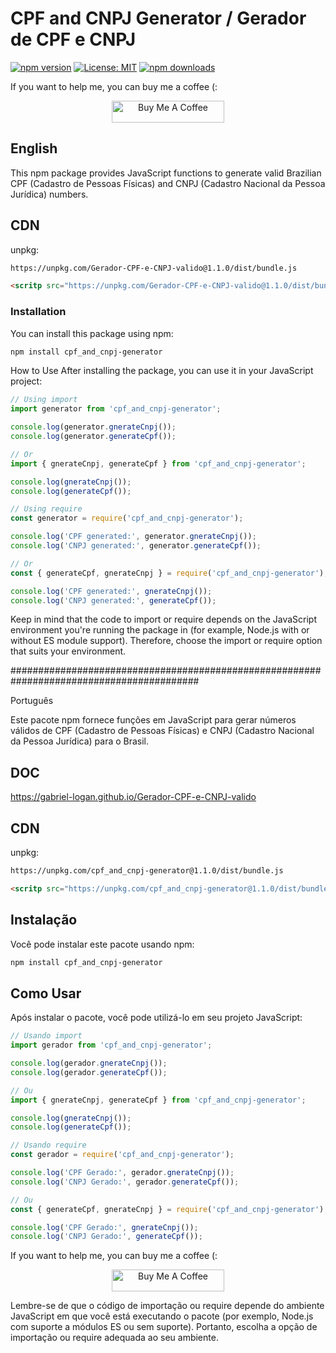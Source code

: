 # CPF and CNPJ Generator / Gerador de CPF e CNPJ

[![npm version](https://badge.fury.io/js/cpf_and_cnpj-generator.svg?refresh=5)](https://badge.fury.io/js/cpf_and_cnpj-generator)
[![License: MIT](https://img.shields.io/badge/License-MIT-yellow.svg)](https://opensource.org/licenses/MIT)
[![npm downloads](https://img.shields.io/npm/dm/cpf_and_cnpj-generator.svg?style=flat-square)](https://npm-stat.com/charts.html?package=cpf_and_cnpj-generator)

If you want to help me, you can buy me a coffee (:

<p align="center">
	<a href="https://www.buymeacoffee.com/gabriellogan" target="_blank">
		<img src="https://cdn.buymeacoffee.com/buttons/v2/default-yellow.png" alt="Buy Me A Coffee" style="height: 35px !important;width: 180px !important;" >
	</a>
</p>

## English

This npm package provides JavaScript functions to generate valid Brazilian CPF (Cadastro de Pessoas Físicas) and CNPJ (Cadastro Nacional da Pessoa Jurídica) numbers.

## CDN

unpkg:
```bash
https://unpkg.com/Gerador-CPF-e-CNPJ-valido@1.1.0/dist/bundle.js
```
```html
<scritp src="https://unpkg.com/Gerador-CPF-e-CNPJ-valido@1.1.0/dist/bundle.js"></script>
```

### Installation

You can install this package using npm:

```bash
npm install cpf_and_cnpj-generator
```

How to Use
After installing the package, you can use it in your JavaScript project:


```javascript
// Using import
import generator from 'cpf_and_cnpj-generator';

console.log(generator.gnerateCnpj());
console.log(generator.generateCpf());

// Or
import { gnerateCnpj, generateCpf } from 'cpf_and_cnpj-generator';

console.log(gnerateCnpj());
console.log(generateCpf());

// Using require
const generator = require('cpf_and_cnpj-generator');

console.log('CPF generated:', generator.gnerateCnpj());
console.log('CNPJ generated:', generator.generateCpf());

// Or
const { generateCpf, gnerateCnpj } = require('cpf_and_cnpj-generator');

console.log('CPF generated:', gnerateCnpj());
console.log('CNPJ generated:', generateCpf());
```

Keep in mind that the code to import or require depends on the JavaScript environment you're running the package in (for example, Node.js with or without ES module support). Therefore, choose the import or require option that suits your environment.

##########################################################################################

Português

Este pacote npm fornece funções em JavaScript para gerar números válidos de CPF (Cadastro de Pessoas Físicas) e CNPJ (Cadastro Nacional da Pessoa Jurídica) para o Brasil.

## DOC

https://gabriel-logan.github.io/Gerador-CPF-e-CNPJ-valido

## CDN

unpkg:
```bash
https://unpkg.com/cpf_and_cnpj-generator@1.1.0/dist/bundle.js
```
```html
<scritp src="https://unpkg.com/cpf_and_cnpj-generator@1.1.0/dist/bundle.js"></script>
```

## Instalação
Você pode instalar este pacote usando npm:

```bash
npm install cpf_and_cnpj-generator
```

## Como Usar
Após instalar o pacote, você pode utilizá-lo em seu projeto JavaScript:

```javascript
// Usando import
import gerador from 'cpf_and_cnpj-generator';

console.log(gerador.gnerateCnpj());
console.log(gerador.generateCpf());

// Ou
import { gnerateCnpj, generateCpf } from 'cpf_and_cnpj-generator';

console.log(gnerateCnpj());
console.log(generateCpf());

// Usando require
const gerador = require('cpf_and_cnpj-generator');

console.log('CPF Gerado:', gerador.gnerateCnpj());
console.log('CNPJ Gerado:', gerador.generateCpf());

// Ou
const { generateCpf, gnerateCnpj } = require('cpf_and_cnpj-generator');

console.log('CPF Gerado:', gnerateCnpj());
console.log('CNPJ Gerado:', generateCpf());
```

If you want to help me, you can buy me a coffee (:

<p align="center">
	<a href="https://www.buymeacoffee.com/gabriellogan" target="_blank">
		<img src="https://cdn.buymeacoffee.com/buttons/v2/default-yellow.png" alt="Buy Me A Coffee" style="height: 35px !important;width: 180px !important;" >
	</a>
</p>

Lembre-se de que o código de importação ou require depende do ambiente JavaScript em que você está executando o pacote (por exemplo, Node.js com suporte a módulos ES ou sem suporte). Portanto, escolha a opção de importação ou require adequada ao seu ambiente.
